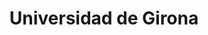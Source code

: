 ---
title: "Universidad de Girona"
external_link: "https://www.udg.edu/ca/infocovid"
type: "cataluña"
file_title: "Acuerdo Adaptación Enseñanza"
file_link: "https://www.udg.edu/ca/Portals/86/infoBasica/Pla%20de%20contingencia%20UdG.pdf"
---